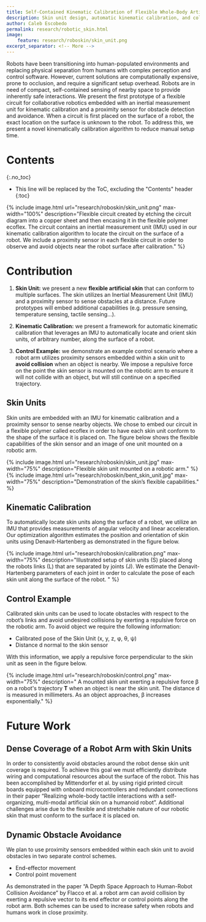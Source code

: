 ```yaml
---
title: Self-Contained Kinematic Calibration of Flexible Whole-Body Artificial Skin for Collaborative Robotics
description: Skin unit design, automatic kinematic calibration, and collision avoidance
author: Caleb Escobedo
permalink: research/robotic_skin.html
image:
    feature: research/roboskin/skin_unit.png
excerpt_separator: <!-- More -->
---
```


Robots have been transitioning into human-populated environments and replacing physical separation from humans with complex perception and control software. However, current solutions are computationally expensive, prone to occlusion, and require a significant setup overhead. Robots are in need of compact, self-contained sensing of nearby space to provide inherently safe interactions. We present the first prototype of a flexible circuit for collaborative robotics embedded with an inertial measurement unit for kinematic calibration and a proximity sensor for obstacle detection and avoidance. When a circuit is first placed on the surface of a robot, the exact location on the surface is unknown to the robot. To address this, we present a novel kinematically calibration algorithm to reduce manual setup time. 

<!-- More -->

# Contents
{:.no_toc}

* This line will be replaced by the ToC, excluding the "Contents" header
{:toc}


{% include image.html url="research/roboskin/skin_unit.png" max-width="100%" description="Flexible circuit created by etching the circuit diagram into a copper sheet and then encasing it in the flexible polymer ecoflex. The circuit contains an inertial measurement unit (IMU) used in our kinematic calibration algorithm to locate the circuit on the surface of a robot. We include a proximity sensor in each flexible circuit in order to observe and avoid objects near the robot surface after calibration." %}


# Contribution

1. **Skin Unit:** we present a new **flexible artificial skin** that can conform to multiple surfaces. The skin utilizes an Inertial Measurement Unit (IMU) and a proximity sensor to sense obstacles at a distance. Future prototypes will embed additional capabilities (e.g. pressure sensing, temperature sensing, tactile sensing...).

1. **Kinematic Calibration:** we present a framework for automatic kinematic calibration that leverages an IMU to automatically locate and orient skin units, of arbitrary number, along the surface of a robot.

1. **Control Example:** we demonstrate an example control scenario where a robot arm utilizes proximity sensors embedded within a skin unit to **avoid collision** when an object is nearby. We impose a repulsive force on the point the skin sensor is mounted on the robotic arm to ensure it will not collide with an object, but will still continue on a specified trajectory. 


## Skin Units

Skin units are embedded with an IMU for kinematic calibration and a proximity sensor to sense nearby objects. We chose to embed our circuit in a flexible polymer called ecoflex in order to have each skin unit conform to the shape of the surface it is placed on. The figure below shows the flexible capabilities of the skin sensor and an image of one unit mounted on a robotic arm.


<div class="row">
  <div class="col-md-6 col-print-6">
    {% include image.html url="research/roboskin/skin_unit.jpg" max-width="75%" description="Flexible skin unit mounted on a robotic arm." %}
  </div>
  <div class="col-md-6 col-print-6">
    {% include image.html url="research/roboskin/bent_skin_unit.jpg" max-width="75%" description="Demonstration of the skin’s flexible capabilities." %}
  </div>
</div>


## Kinematic Calibration

To automatically locate skin units along the surface of a robot, we utilize an IMU that provides measurements of angular velocity and linear acceleration. Our optimization algorithm estimates the position and orientation of skin units using Denavit-Hartenberg as demonstrated in the figure below.

{% include image.html url="research/roboskin/calibration.png" max-width="75%" description="Illustrated setup of skin units (S) placed along the robots links (L) that are separated by joints (J). We estimate the  Denavit-Hartenberg parameters of each joint in order to calculate the pose of each skin unit along the surface of the robot. " %}



## Control Example

Calibrated skin units can be used to locate obstacles with respect to the robot’s links and avoid undesired collisions by exerting a repulsive force on the robotic arm. To avoid object we require the following information:

* Calibrated pose of the Skin Unit (x, y, z, φ, θ, ψ)
* Distance d normal to the skin sensor

With this information, we apply a repulsive force perpendicular to the skin unit as seen in the figure below.

{% include image.html url="research/roboskin/control.png" max-width="75%" description=" A mounted skin unit exerting a repulsive force β on a robot's trajectory
**T** when an object is near the skin unit. The distance d is measured in millimeters. As an object approaches, β increases exponentially." %}


# Future Work


## Dense Coverage of a Robot Arm with Skin Units

In order to consistently avoid obstacles around the robot dense skin unit coverage is required. To achieve this goal we must efficiently distribute wiring and computational resources about the surface of the robot.
This has been accomplished by Mittendorfer et al. by using rigid printed circuit boards equipped with onboard microcontrollers and redundant connections in their paper “Realizing whole-body tactile interactions with a self-organizing, multi-modal artificial skin on a humanoid robot”.
Additional challenges arise due to the flexible and stretchable nature of our robotic skin that must conform to the surface it is placed on.


## Dynamic Obstacle Avoidance

We plan to use proximity sensors embedded within each skin unit to avoid obstacles in two separate control schemes.

* End-effector movement
* Control point movement

As demonstrated in the paper “A Depth Space Approach to Human-Robot Collision Avoidance” by Flacco et al. a robot arm can avoid collision by exerting a repulsive vector to its end effector or control points along the robot arm. Both schemes can be used to increase safety when robots and humans work in close proximity.


